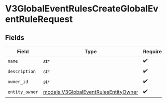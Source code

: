 # V3GlobalEventRulesCreateGlobalEventRuleRequest


## Fields

| Field                                                                              | Type                                                                               | Required                                                                           | Description                                                                        |
| ---------------------------------------------------------------------------------- | ---------------------------------------------------------------------------------- | ---------------------------------------------------------------------------------- | ---------------------------------------------------------------------------------- |
| `name`                                                                             | *str*                                                                              | :heavy_check_mark:                                                                 | N/A                                                                                |
| `description`                                                                      | *str*                                                                              | :heavy_check_mark:                                                                 | N/A                                                                                |
| `owner_id`                                                                         | *str*                                                                              | :heavy_check_mark:                                                                 | N/A                                                                                |
| `entity_owner`                                                                     | [models.V3GlobalEventRulesEntityOwner](../models/v3globaleventrulesentityowner.md) | :heavy_check_mark:                                                                 | N/A                                                                                |